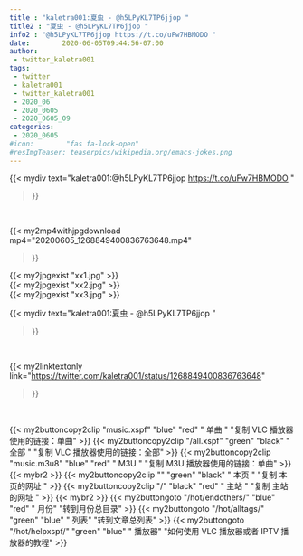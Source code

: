 ```yaml
---
title : "kaletra001:夏虫 - @h5LPyKL7TP6jjop "
title2 : "夏虫 - @h5LPyKL7TP6jjop "
info2 : "@h5LPyKL7TP6jjop https://t.co/uFw7HBMODO "
date:        2020-06-05T09:44:56-07:00
author:
 - twitter_kaletra001
tags:
 - twitter
 - kaletra001
 - twitter_kaletra001
 - 2020_06
 - 2020_0605
 - 2020_0605_09
categories:
 - 2020_0605
#icon:        "fas fa-lock-open"
#resImgTeaser: teaserpics/wikipedia.org/emacs-jokes.png
---
```


{{< mydiv text="kaletra001:@h5LPyKL7TP6jjop https://t.co/uFw7HBMODO "
>}}
<br>


{{< my2mp4withjpgdownload mp4="20200605_1268849400836763648.mp4"
>}}

{{< my2jpgexist "xx1.jpg" >}}<br>
{{< my2jpgexist "xx2.jpg" >}}<br>
{{< my2jpgexist "xx3.jpg" >}}<br>



{{< mydiv text="kaletra001:夏虫 - @h5LPyKL7TP6jjop "
>}}
<br>

{{< my2linktextonly link="https://twitter.com/kaletra001/status/1268849400836763648"
>}}


<br>

{{< my2buttoncopy2clip "music.xspf"        "blue"   "red"    " 单曲 "  "复制 VLC 播放器使用的链接：单曲" >}} {{< my2buttoncopy2clip "/all.xspf"         "green"  "black"  " 全部 "  "复制 VLC 播放器使用的链接：全部" >}} {{< my2buttoncopy2clip "music.m3u8"        "blue"   "red"    " M3U  "    "复制 M3U 播放器使用的链接：单曲" >}} {{< mybr2 >}} {{< my2buttoncopy2clip ""                  "green"  "black"  " 本页 "    "复制 本页的网址 " >}} {{< my2buttoncopy2clip "/"                 "black"  "red"    " 主站 "    "复制 主站的网址 " >}} {{< mybr2 >}} {{< my2buttongoto      "/hot/endothers/"   "blue"   "red"    " 月份"   "转到月份总目录" >}} {{< my2buttongoto      "/hot/alltags/"     "green"  "blue"   " 列表"   "转到文章总列表" >}} {{< my2buttongoto      "/hot/helpxspf/"    "green"  "blue"   " 播放器" "如何使用 VLC 播放器或者 IPTV 播放器的教程" >}} 
